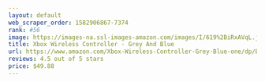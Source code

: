 ```yaml
---
layout: default 
﻿web_scraper_order: 1582906867-7374
rank: #56
image: https://images-na.ssl-images-amazon.com/images/I/619%2BiRxAVqL.jpg
title: Xbox Wireless Controller - Grey And Blue
url: https://www.amazon.com/Xbox-Wireless-Controller-Grey-Blue-one/dp/B07GHWHFR5/ref=zg_mw_videogames_56?_encoding=UTF8&psc=1&refRID=C62WCF5X3M60X6CESHWA
reviews: 4.5 out of 5 stars
price: $49.88 
---
```

